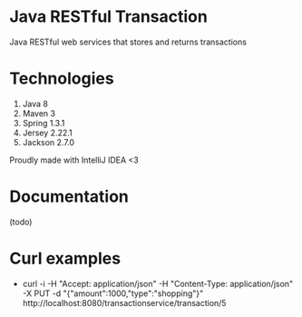 # Java RESTful Transaction
Java RESTful web services that stores and returns transactions

# Technologies
 1. Java 8
 2. Maven 3
 3. Spring 1.3.1
 4. Jersey 2.22.1
 5. Jackson 2.7.0

Proudly made with IntelliJ IDEA <3

# Documentation
(todo)

# Curl examples
 * curl -i -H "Accept: application/json" -H "Content-Type: application/json" -X PUT -d "{\"amount\":1000,\"type\":\"shopping\"}" http://localhost:8080/transactionservice/transaction/5